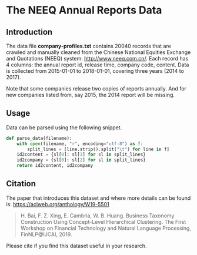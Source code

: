 # The NEEQ Annual Reports Data

## Introduction
The data file **company-profiles.txt** contains 20040 records that are crawled and manually cleaned from the Chinese National Equities Exchange and Quotations (NEEQ) system: http://www.neeq.com.cn/. Each record has 4 columns: the annual report id, release time, company code, content. Data is collected from 2015-01-01 to 2018-01-01, covering three years (2014 to 2017).

Note that some companies release two copies of reports annually. And for new companies listed from, say 2015, the 2014 report will be missing.

## Usage
Data can be parsed using the following snippet.
```python
def parse_data(filename): 
	with open(filename, "r", encoding="utf-8") as f:
		split_lines = [line.strip().split("\t") for line in f]
	id2content = {sl[0]: sl[3] for sl in split_lines}
	id2company = {sl[0]: sl[2] for sl in split_lines}
	return id2content, id2company
```

## Citation
The paper that introduces this dataset and where more details can be found is: https://aclweb.org/anthology/W19-5501

> H. Bai, F. Z. Xing, E. Cambria, W. B. Huang. Business Taxonomy Construction Using Concept-Level Hierarchical Clustering. The First Workshop on Financial Technology and Natural Language Processing, FinNLP@IJCAI, 2019.

Please cite if you find this dataset useful in your research.
